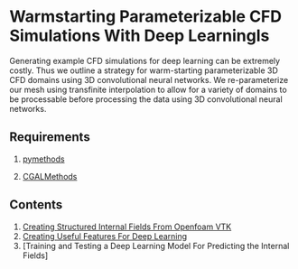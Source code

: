 # Warmstarting Parameterizable CFD Simulations With Deep Learningls

Generating example CFD simulations for deep learning can be extremely costly.
Thus we outline a strategy for warm-starting parameterizable 3D CFD domains
using 3D convolutional neural networks. We re-parameterize our mesh using
transfinite interpolation to allow for a variety of domains to be processable before
processing the data using 3D convolutional neural networks.

## Requirements

1. [pymethods](https://github.com/notifications?query=repo%3AChr1sC0de%2Fpymethods)

2. [CGALMethods](https://github.com/Chr1sC0de/CGALUnwrapper)

## Contents

1. [Creating Structured Internal Fields From Openfoam VTK](./01_creating_structured_internal_fields_from_vtk.ipynb)
2. [Creating Useful Features For Deep Learning](./02_generating_useful_features.ipynb)
2. [Training and Testing a Deep Learning Model For Predicting the Internal Fields]
